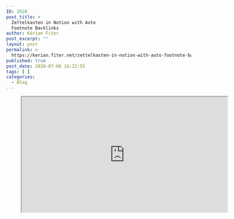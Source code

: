 ```yaml
---
ID: 2020
post_title: >
  Zettelkasten in Notion with Auto
  Footnote Backlinks
author: Kérian Fiter
post_excerpt: ""
layout: post
permalink: >
  https://kerian.fiter.net/zettelkasten-in-notion-with-auto-footnote-backlinks/
published: true
post_date: 2020-07-06 16:22:55
tags: [ ]
categories:
  - Blog
---
```

<!-- wp:html --><figure>

<iframe width="560" height="315" src="https://www.youtube.com/embed/-MNA-_zPNww" allowfullscreen=""></iframe></figure> <!-- /wp:html -->